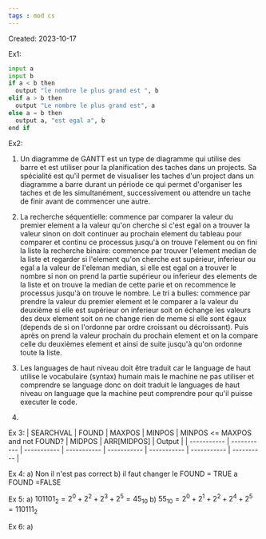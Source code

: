 ```yaml
---
tags : mod cs
---
```

Created: 2023-10-17

Ex1:
```python
input a
input b
if a < b then
  output "le nombre le plus grand est ", b
elif a > b then
  output "Le nombre le plus grand est", a
else a = b then 
  output a, "est egal a", b
end if
```


Ex2:
1. Un diagramme de GANTT est un type de diagramme qui utilise des barre et est utiliser pour la planification des taches dans un projects. Sa spécialité est qu'il permet de visualiser les taches d'un project dans un diagramme a barre durant un période ce qui permet d'organiser les taches et de les simultanément, successivement ou attendre un tache de finir avant de commencer une autre.

2. La recherche séquentielle: commence par comparer la valeur du premier element a la valeur qu'on cherche si c'est egal on a trouver la valeur sinon on doit continuer au prochain element du tableau pour comparer et continu ce processus jusqu'à on trouve l'element ou on fini la liste 
   la recherche binaire: commence par trouver l'element median de la liste et regarder si l'element qu'on cherche est supérieur, inferieur ou egal a la valeur de l'eleman median, si elle est egal on a trouver le nombre si non on prend la partie supérieur ou inferieur des elements de la liste et on trouve la median de cette parie et on recommence le processus jusqu'à on trouve le nombre.
   Le tri a bulles: commence par prendre la valeur du premier element et le comparer a la valeur du deuxième si elle est supérieur on inferieur soit on échange les valeurs des deux element soit on ne change rien de meme si elle sont égaux (depends de si on l'ordonne par ordre croissant ou décroissant). Puis après on prend la valeur prochain du prochain element et on la compare celle du deuxièmes element et ainsi de suite jusqu'à qu'on ordonne toute la liste.

3. Les languages de haut niveau doit être traduit car le language de haut utilise le vocabulaire (syntax) humain mais le machine ne pas utiliser et comprendre se language donc on doit traduit le languages de haut niveau on language que la machine peut comprendre pour qu'il puisse executer le code.

4.  

Ex 3:
| SEARCHVAL | FOUND | MAXPOS | MINPOS | MINPOS <= MAXPOS and not FOUND? | MIDPOS | ARR[MIDPOS] | Output |
| ----------- | ----------- | ----------- | ----------- | ----------- | ----------- | ----------- | ---------- |

Ex 4:
a) Non il n'est pas correct
b) il faut changer le FOUND = TRUE a FOUND =FALSE

Ex 5:
a) $101101_{2} = 2^{0}+2^{2}+2^{3}+2^{5} = 45_{10}$
b) $55_{10} = 2^0+2^1+2^{2}+2^{4}+2^{5} = 110111_{2}$ 

Ex 6:
a) 